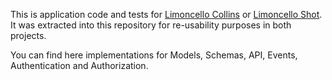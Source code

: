 This is application code and tests for [Limoncello Collins](https://github.com/neomerx/limoncello-collins) or [Limoncello Shot](https://github.com/neomerx/limoncello-shot). It was extracted into this repository for re-usability purposes in both projects.

You can find here implementations for Models, Schemas, API, Events, Authentication and Authorization.
